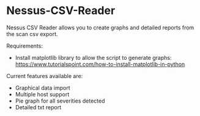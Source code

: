 # Nessus-CSV-Reader

Nessus CSV Reader allows you to create graphs and detailed reports from the scan csv export.

Requirements:
- Install matplotlib library to allow the script to generate graphs: https://www.tutorialspoint.com/how-to-install-matplotlib-in-python

Current features available are:
- Graphical data import
- Multiple host support
- Pie graph for all severities detected
- Detailed txt report
